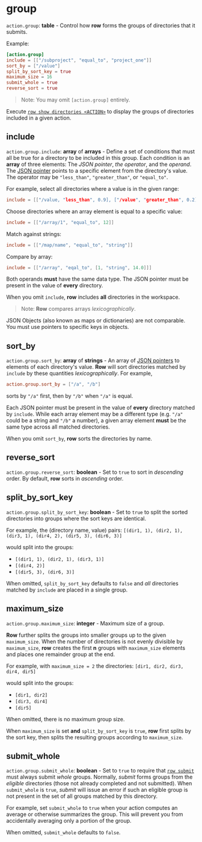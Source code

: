 # group

`action.group`: **table** - Control how **row** forms the groups of directories
that it submits.

Example:
```toml
[action.group]
include = [["/subproject", "equal_to", "project_one"]]
sort_by = ["/value"]
split_by_sort_key = true
maximum_size = 16
submit_whole = true
reverse_sort = true
```

> Note: You may omit `[action.group]` entirely.

Execute [`row show directories <ACTION>`](../../row/show-directories.md) to display the
groups of directories included in a given action.

## include

`action.group.include`: **array** of **arrays** - Define a set of conditions that must
all be true for a directory to be included in this group. Each condition is an **array**
of three elements: The *JSON pointer*, *the operator*, and the *operand*. The [JSON
pointer](../../guide/concepts/json-pointers.md) points to a specific element
from the directory's value. The operator may be `"less_than"`, `"greater_than"`, or
`"equal_to"`.

For example, select all directories where a value is in the given range:
```toml
include = [["/value, "less_than", 0.9], ["/value", "greater_than", 0.2]]
```
Choose directories where an array element is equal to a specific value:
```toml
include = [["/array/1", "equal_to", 12]]
```
Match against strings:
```toml
include = [["/map/name", "equal_to", "string"]]
```
Compare by array:
```toml
include = [["/array", "eqal_to", [1, "string", 14.0]]]
```

Both operands **must** have the same data type. The JSON pointer must be present in the
value of **every** directory.

When you omit `include`, **row** includes **all** directories in the workspace.

> Note: **Row** compares arrays *lexicographically*.

<div class="warning">
JSON Objects (also known as maps or dictionaries) are not comparable. You must use
pointers to specific keys in objects.
</div>

## sort_by

`action.group.sort_by`: **array** of **strings** - An array of
[JSON pointers](../../guide/concepts/json-pointers.md) to elements of each directory's
value. **Row** will sort directories matched by `include` by these quantities
*lexicographically*. For example,
```toml
action.group.sort_by = ["/a", "/b"]
```
sorts by `"/a"` first, then by `"/b"` when `"/a"` is equal.

Each JSON pointer must be present in the value of **every** directory matched by
`include`. While each array element may be a different type (e.g. `"/a"` could be a
string and `"/b"` a number), a given array element **must** be the same type across all
matched directories.

When you omit `sort_by`, **row** sorts the directories by name.

## reverse_sort

`action.group.reverse_sort`: **boolean** - Set to `true` to sort in *descending* order.
By default, **row** sorts in *ascending* order.

## split_by_sort_key

`action.group.split_by_sort_key`: **boolean** - Set to `true` to split the sorted
directories into groups where the sort keys are identical.

For example, the (directory name, value) pairs: `[(dir1, 1), (dir2, 1), (dir3, 1),
(dir4, 2), (dir5, 3), (dir6, 3)]`

would split into the groups:
* `[(dir1, 1), (dir2, 1), (dir3, 1)]`
* `[(dir4, 2)]`
* `[(dir5, 3), (dir6, 3)]`

When omitted, `split_by_sort_key` defaults to `false` and *all* directories matched
by `include` are placed in a single group.

## maximum_size

`action.group.maximum_size`: **integer** - Maximum size of a group.

**Row** further splits the groups into smaller groups up to the given `maximum_size`.
When the number of directories is not evenly divisible by `maximum_size`, **row**
creates the first **n** groups with `maximum_size` elements and places one remainder
group at the end.

For example, with `maximum_size = 2` the directories: `[dir1, dir2, dir3, dir4, dir5]`

would split into the groups:
* `[dir1, dir2]`
* `[dir3, dir4]`
* `[dir5]`

When omitted, there is no maximum group size.

When `maximum_size` is set **and** `split_by_sort_key` is `true`, **row** first splits
by the sort key, then splits the resulting groups according to `maximum_size`.

## submit_whole

`action.group.submit_whole`: **boolean** - Set to `true` to require that
[`row submit`](../../row/submit.md) must always submit *whole* groups. Normally,
*submit* forms groups from the *eligible* directories (those not already completed and
not submitted). When `submit_whole` is `true`, *submit* will issue an error if such an
eligible group is not present in the set of all groups matched by this directory.

For example, set `submit_whole` to `true` when your action computes an average or
otherwise summarizes the group. This will prevent you from accidentally averaging
only a portion of the group.

When omitted, `submit_whole` defaults to `false`.
